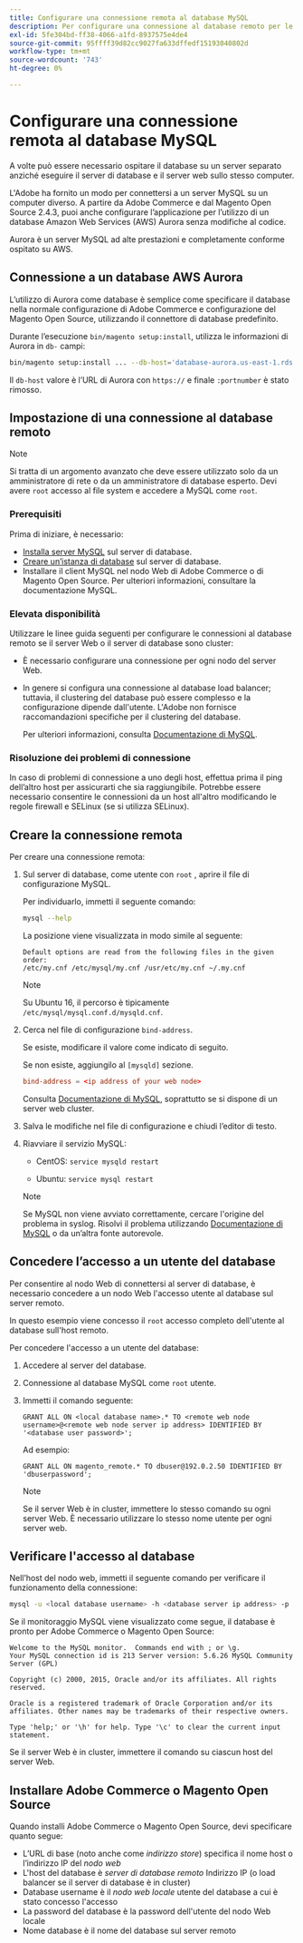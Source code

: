 ```yaml
---
title: Configurare una connessione remota al database MySQL
description: Per configurare una connessione al database remoto per le installazioni locali di Adobe Commerce e Magento Open Source, eseguire la procedura seguente.
exl-id: 5fe304bd-ff38-4066-a1fd-8937575e4de4
source-git-commit: 95ffff39d82cc9027fa633dffedf15193040802d
workflow-type: tm+mt
source-wordcount: '743'
ht-degree: 0%

---
```


# Configurare una connessione remota al database MySQL

A volte può essere necessario ospitare il database su un server separato anziché eseguire il server di database e il server web sullo stesso computer.

L&#39;Adobe ha fornito un modo per connettersi a un server MySQL su un computer diverso. A partire da Adobe Commerce e dal Magento Open Source 2.4.3, puoi anche configurare l’applicazione per l’utilizzo di un database Amazon Web Services (AWS) Aurora senza modifiche al codice.

Aurora è un server MySQL ad alte prestazioni e completamente conforme ospitato su AWS.

## Connessione a un database AWS Aurora

L’utilizzo di Aurora come database è semplice come specificare il database nella normale configurazione di Adobe Commerce e configurazione del Magento Open Source, utilizzando il connettore di database predefinito.

Durante l’esecuzione `bin/magento setup:install`, utilizza le informazioni di Aurora in `db-` campi:

```bash
bin/magento setup:install ... --db-host='database-aurora.us-east-1.rds.amazonaws.com' --db-name='magento2' --db-user='username' --db-password='password' ...
```

Il `db-host` valore è l’URL di Aurora con `https://` e finale `:portnumber`  è stato rimosso.

## Impostazione di una connessione al database remoto

>[!NOTE]
>
>Si tratta di un argomento avanzato che deve essere utilizzato solo da un amministratore di rete o da un amministratore di database esperto. Devi avere `root` accesso al file system e accedere a MySQL come `root`.

### Prerequisiti

Prima di iniziare, è necessario:

* [Installa server MySQL](mysql.md) sul server di database.
* [Creare un’istanza di database](mysql.md#configuring-the-database-instance) sul server di database.
* Installare il client MySQL nel nodo Web di Adobe Commerce o di Magento Open Source. Per ulteriori informazioni, consultare la documentazione MySQL.

### Elevata disponibilità

Utilizzare le linee guida seguenti per configurare le connessioni al database remoto se il server Web o il server di database sono cluster:

* È necessario configurare una connessione per ogni nodo del server Web.
* In genere si configura una connessione al database load balancer; tuttavia, il clustering del database può essere complesso e la configurazione dipende dall&#39;utente. L&#39;Adobe non fornisce raccomandazioni specifiche per il clustering del database.

  Per ulteriori informazioni, consulta [Documentazione di MySQL](https://dev.mysql.com/doc/refman/5.6/en/mysql-cluster.html).

### Risoluzione dei problemi di connessione

In caso di problemi di connessione a uno degli host, effettua prima il ping dell’altro host per assicurarti che sia raggiungibile. Potrebbe essere necessario consentire le connessioni da un host all&#39;altro modificando le regole firewall e SELinux (se si utilizza SELinux).

## Creare la connessione remota

Per creare una connessione remota:

1. Sul server di database, come utente con `root` , aprire il file di configurazione MySQL.

   Per individuarlo, immetti il seguente comando:

   ```bash
   mysql --help
   ```

   La posizione viene visualizzata in modo simile al seguente:

   ```terminal
   Default options are read from the following files in the given order:
   /etc/my.cnf /etc/mysql/my.cnf /usr/etc/my.cnf ~/.my.cnf
   ```

   >[!NOTE]
   >
   >Su Ubuntu 16, il percorso è tipicamente `/etc/mysql/mysql.conf.d/mysqld.cnf`.

1. Cerca nel file di configurazione `bind-address`.

   Se esiste, modificare il valore come indicato di seguito.

   Se non esiste, aggiungilo al `[mysqld]` sezione.

   ```conf
   bind-address = <ip address of your web node>
   ```

   Consulta [Documentazione di MySQL](https://dev.mysql.com/doc/refman/5.6/en/server-options.html), soprattutto se si dispone di un server web cluster.

1. Salva le modifiche nel file di configurazione e chiudi l’editor di testo.
1. Riavviare il servizio MySQL:

   * CentOS: `service mysqld restart`

   * Ubuntu: `service mysql restart`

   >[!NOTE]
   >
   >Se MySQL non viene avviato correttamente, cercare l&#39;origine del problema in syslog. Risolvi il problema utilizzando [Documentazione di MySQL](https://dev.mysql.com/doc/refman/5.6/en/server-options.html#option_mysqld_bind-address) o da un’altra fonte autorevole.

## Concedere l’accesso a un utente del database

Per consentire al nodo Web di connettersi al server di database, è necessario concedere a un nodo Web l&#39;accesso utente al database sul server remoto.

In questo esempio viene concesso il `root` accesso completo dell&#39;utente al database sull&#39;host remoto.

Per concedere l&#39;accesso a un utente del database:

1. Accedere al server del database.
1. Connessione al database MySQL come `root` utente.
1. Immetti il comando seguente:

   ```shell
   GRANT ALL ON <local database name>.* TO <remote web node username>@<remote web node server ip address> IDENTIFIED BY '<database user password>';
   ```

   Ad esempio:

   ```shell
   GRANT ALL ON magento_remote.* TO dbuser@192.0.2.50 IDENTIFIED BY 'dbuserpassword';
   ```

   >[!NOTE]
   >
   >Se il server Web è in cluster, immettere lo stesso comando su ogni server Web. È necessario utilizzare lo stesso nome utente per ogni server web.

## Verificare l&#39;accesso al database

Nell’host del nodo web, immetti il seguente comando per verificare il funzionamento della connessione:

```bash
mysql -u <local database username> -h <database server ip address> -p
```

Se il monitoraggio MySQL viene visualizzato come segue, il database è pronto per Adobe Commerce o Magento Open Source:

```terminal
Welcome to the MySQL monitor.  Commands end with ; or \g.
Your MySQL connection id is 213 Server version: 5.6.26 MySQL Community Server (GPL)

Copyright (c) 2000, 2015, Oracle and/or its affiliates. All rights reserved.

Oracle is a registered trademark of Oracle Corporation and/or its affiliates. Other names may be trademarks of their respective owners.

Type 'help;' or '\h' for help. Type '\c' to clear the current input statement.
```

Se il server Web è in cluster, immettere il comando su ciascun host del server Web.

## Installare Adobe Commerce o Magento Open Source

Quando installi Adobe Commerce o Magento Open Source, devi specificare quanto segue:

* L’URL di base (noto anche come *indirizzo store*) specifica il nome host o l’indirizzo IP del *nodo web*
* L&#39;host del database è *server di database remoto* Indirizzo IP (o load balancer se il server di database è in cluster)
* Database username è il *nodo web locale* utente del database a cui è stato concesso l&#39;accesso
* La password del database è la password dell&#39;utente del nodo Web locale
* Nome database è il nome del database sul server remoto
